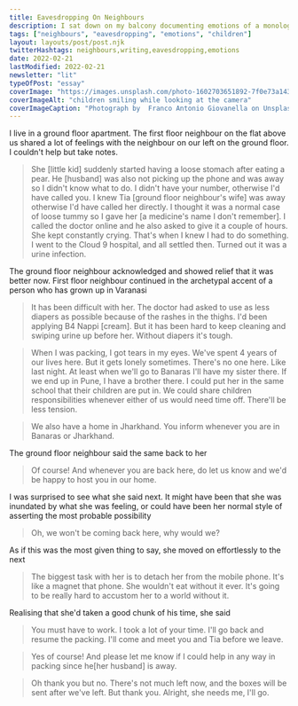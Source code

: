 ```yaml
---
title: Eavesdropping On Neighbours
description: I sat down on my balcony documenting emotions of a monologue of a neighbour telling another neighbour how she was feeling leaving this place after 4 years.
tags: ["neighbours", "eavesdropping", "emotions", "children"]
layout: layouts/post/post.njk
twitterHashtags: neighbours,writing,eavesdropping,emotions
date: 2022-02-21
lastModified: 2022-02-21
newsletter: "lit"
typeOfPost: "essay"
coverImage: "https://images.unsplash.com/photo-1602703651892-7f0e73a14302?ixlib=rb-1.2.1&ixid=MnwxMjA3fDB8MHxwaG90by1wYWdlfHx8fGVufDB8fHx8&auto=format&fit=crop&w=1470&q=80"
coverImageAlt: "children smiling while looking at the camera"
coverImageCaption: "Photograph by  Franco Antonio Giovanella on Unsplash"
---
```


I live in a ground floor apartment. The first floor neighbour on the flat above us shared a lot of feelings with the neighbour on our left on the ground floor. I couldn't help but take notes.

> She [little kid] suddenly started having a loose stomach after eating a pear. He [husband] was also not picking up the phone and was away so I didn't know what to do. I didn't have your number, otherwise I'd have called you. I knew Tia [ground floor neighbour's wife] was away otherwise I'd have called her directly. I thought it was a normal case of loose tummy so I gave her [a medicine's name I don't remember]. I called the doctor online and he also asked to give it a couple of hours. She kept constantly crying. That's when I knew I had to do something. I went to the Cloud 9 hospital, and all settled then. Turned out it was a urine infection.

The ground floor neighbour acknowledged and showed relief that it was better now. First floor neighbour continued in the archetypal accent of a person who has grown up in Varanasi 

> It has been difficult with her. The doctor had asked to use as less diapers as possible because of the rashes in the thighs. I'd been applying B4 Nappi [cream]. But it has been hard to keep cleaning and swiping urine up before her. Without diapers it's tough.

> When I was packing, I got tears in my eyes. We've spent 4 years of our lives here. But it gets lonely sometimes. There's no one here. Like last night. At least when we'll go to Banaras I'll have my sister there. If we end up in Pune, I have a brother there. I could put her in the same school that their children are put in. We could share children responsibilities whenever either of us would need time off. There'll be less tension.


> We also have a home in Jharkhand. You inform whenever you are in Banaras or Jharkhand.

The ground floor neighbour said the same back to her

> Of course! And whenever you are back here, do let us know and we'd be happy to host you in our home.

I was surprised to see what she said next. It might have been that she was inundated by what she was feeling, or could have been her normal style of asserting the most probable possibility

> Oh, we won't be coming back here, why would we?

As if this was the most given thing to say, she moved on effortlessly to the next

> The biggest task with her is to detach her from the mobile phone. It's like a magnet that phone. She wouldn't eat without it ever. It's going to be really hard to accustom her to a world without it.

Realising that she'd taken a good chunk of his time, she said

> You must have to work. I took a lot of your time. I'll go back and resume the packing. I'll come and meet you and Tia before we leave.

> Yes of course! And please let me know if I could help in any way in packing since he[her husband] is away.

> Oh thank you but no. There's not much left now, and the boxes will be sent after we've left. But thank you. Alright, she needs me, I'll go.
